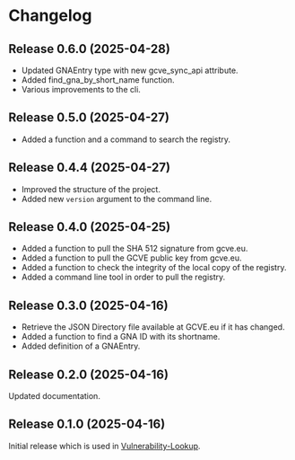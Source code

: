 # Changelog

## Release 0.6.0 (2025-04-28)

- Updated GNAEntry type with new gcve_sync_api attribute.
- Added find_gna_by_short_name function.
- Various improvements to the cli.


## Release 0.5.0 (2025-04-27)

- Added a function and a command to search the registry.


## Release 0.4.4 (2025-04-27)

- Improved the structure of the project.
- Added new ``version`` argument to the command line.


## Release 0.4.0 (2025-04-25)

- Added a function to pull the SHA 512 signature from gcve.eu.
- Added a function to pull the GCVE public key from gcve.eu.
- Added a function to check the integrity of the local copy of the registry.
- Added a command line tool in order to pull the registry.


## Release 0.3.0 (2025-04-16)

- Retrieve the JSON Directory file available at GCVE.eu if it has changed.
- Added a function to find a GNA ID with its shortname.
- Added definition of a GNAEntry.


## Release 0.2.0 (2025-04-16)

Updated documentation.


## Release 0.1.0 (2025-04-16)

Initial release which is used in
[Vulnerability-Lookup](https://github.com/vulnerability-lookup/vulnerability-lookup).
